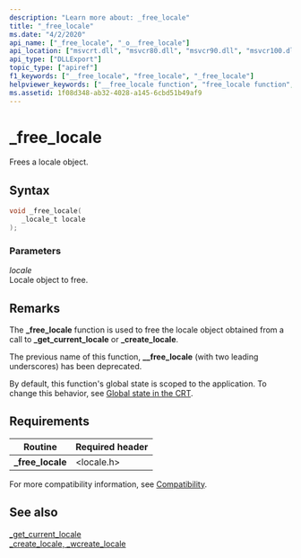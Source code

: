 ```yaml
---
description: "Learn more about: _free_locale"
title: "_free_locale"
ms.date: "4/2/2020"
api_name: ["_free_locale", "_o__free_locale"]
api_location: ["msvcrt.dll", "msvcr80.dll", "msvcr90.dll", "msvcr100.dll", "msvcr100_clr0400.dll", "msvcr110.dll", "msvcr110_clr0400.dll", "msvcr120.dll", "msvcr120_clr0400.dll", "ucrtbase.dll", "api-ms-win-crt-locale-l1-1-0.dll", "api-ms-win-crt-private-l1-1-0.dll"]
api_type: ["DLLExport"]
topic_type: ["apiref"]
f1_keywords: ["__free_locale", "free_locale", "_free_locale"]
helpviewer_keywords: ["__free_locale function", "free_locale function", "locales, freeing", "_free_locale function"]
ms.assetid: 1f08d348-ab32-4028-a145-6cbd51b49af9
---
```

# _free_locale

Frees a locale object.

## Syntax

```C
void _free_locale(
   _locale_t locale
);
```

### Parameters

*locale*<br/>
Locale object to free.

## Remarks

The **_free_locale** function is used to free the locale object obtained from a call to **_get_current_locale** or **_create_locale**.

The previous name of this function, **__free_locale** (with two leading underscores) has been deprecated.

By default, this function's global state is scoped to the application. To change this behavior, see [Global state in the CRT](../global-state.md).

## Requirements

|**Routine**|Required header|
|---------------|---------------------|
|**_free_locale**|\<locale.h>|

For more compatibility information, see [Compatibility](../../c-runtime-library/compatibility.md).

## See also

[_get_current_locale](get-current-locale.md)<br/>
[_create_locale, _wcreate_locale](create-locale-wcreate-locale.md)<br/>
